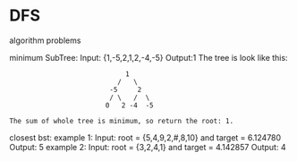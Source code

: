 # DFS
algorithm problems

minimum SubTree: 
    Input: {1,-5,2,1,2,-4,-5}
    Output:1
    The tree is look like this:

                                 1
                               /   \
                             -5     2
                             / \   /  \                           
                            0   2 -4  -5
                            
    The sum of whole tree is minimum, so return the root: 1. 


closest bst: 
  example 1: 
    Input: root = {5,4,9,2,#,8,10} and target = 6.124780
    Output: 5
  example 2: 
    Input: root = {3,2,4,1} and target = 4.142857
    Output: 4
  
